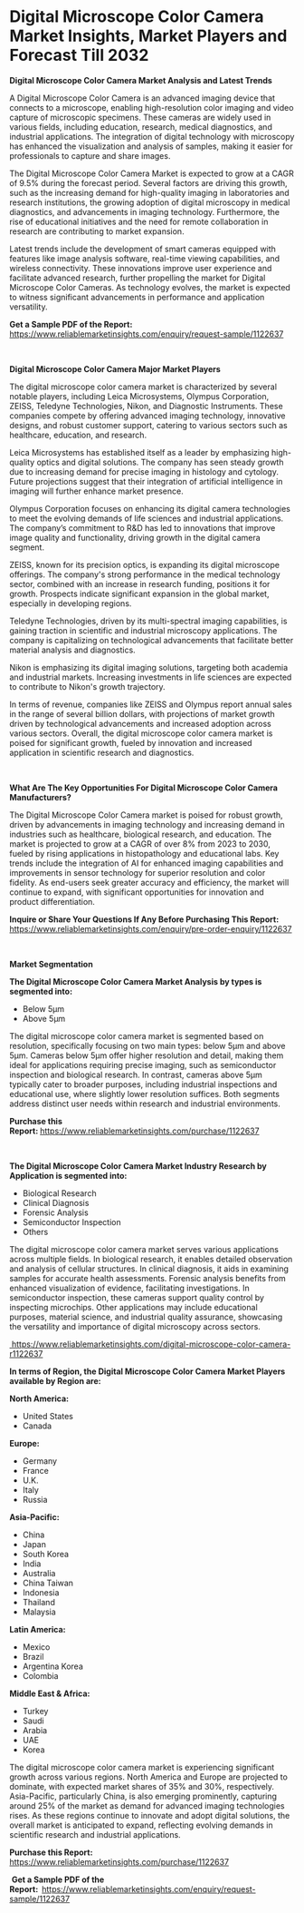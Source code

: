 <p><h1>Digital Microscope Color Camera Market Insights, Market Players and Forecast Till 2032</h1></p><p><strong>Digital Microscope Color Camera Market Analysis and Latest Trends</strong></p>
<p><p>A Digital Microscope Color Camera is an advanced imaging device that connects to a microscope, enabling high-resolution color imaging and video capture of microscopic specimens. These cameras are widely used in various fields, including education, research, medical diagnostics, and industrial applications. The integration of digital technology with microscopy has enhanced the visualization and analysis of samples, making it easier for professionals to capture and share images.</p><p>The Digital Microscope Color Camera Market is expected to grow at a CAGR of 9.5% during the forecast period. Several factors are driving this growth, such as the increasing demand for high-quality imaging in laboratories and research institutions, the growing adoption of digital microscopy in medical diagnostics, and advancements in imaging technology. Furthermore, the rise of educational initiatives and the need for remote collaboration in research are contributing to market expansion. </p><p>Latest trends include the development of smart cameras equipped with features like image analysis software, real-time viewing capabilities, and wireless connectivity. These innovations improve user experience and facilitate advanced research, further propelling the market for Digital Microscope Color Cameras. As technology evolves, the market is expected to witness significant advancements in performance and application versatility.</p></p>
<p><strong>Get a Sample PDF of the Report:&nbsp;</strong> <a href="https://www.reliablemarketinsights.com/enquiry/request-sample/1122637?utm_campaign=3004&utm_medium=2&utm_source=Github&utm_content=ia&utm_term=16042025&utm_id=digital-microscope-color-camera">https://www.reliablemarketinsights.com/enquiry/request-sample/1122637</a></p>
<p>&nbsp;</p>
<p><strong>Digital Microscope Color Camera Major Market Players</strong></p>
<p><p>The digital microscope color camera market is characterized by several notable players, including Leica Microsystems, Olympus Corporation, ZEISS, Teledyne Technologies, Nikon, and Diagnostic Instruments. These companies compete by offering advanced imaging technology, innovative designs, and robust customer support, catering to various sectors such as healthcare, education, and research.</p><p>Leica Microsystems has established itself as a leader by emphasizing high-quality optics and digital solutions. The company has seen steady growth due to increasing demand for precise imaging in histology and cytology. Future projections suggest that their integration of artificial intelligence in imaging will further enhance market presence.</p><p>Olympus Corporation focuses on enhancing its digital camera technologies to meet the evolving demands of life sciences and industrial applications. The company’s commitment to R&D has led to innovations that improve image quality and functionality, driving growth in the digital camera segment.</p><p>ZEISS, known for its precision optics, is expanding its digital microscope offerings. The company's strong performance in the medical technology sector, combined with an increase in research funding, positions it for growth. Prospects indicate significant expansion in the global market, especially in developing regions.</p><p>Teledyne Technologies, driven by its multi-spectral imaging capabilities, is gaining traction in scientific and industrial microscopy applications. The company is capitalizing on technological advancements that facilitate better material analysis and diagnostics.</p><p>Nikon is emphasizing its digital imaging solutions, targeting both academia and industrial markets. Increasing investments in life sciences are expected to contribute to Nikon's growth trajectory.</p><p>In terms of revenue, companies like ZEISS and Olympus report annual sales in the range of several billion dollars, with projections of market growth driven by technological advancements and increased adoption across various sectors. Overall, the digital microscope color camera market is poised for significant growth, fueled by innovation and increased application in scientific research and diagnostics.</p></p>
<p>&nbsp;</p>
<p><strong>What Are The Key Opportunities For Digital Microscope Color Camera Manufacturers?</strong></p>
<p><p>The Digital Microscope Color Camera market is poised for robust growth, driven by advancements in imaging technology and increasing demand in industries such as healthcare, biological research, and education. The market is projected to grow at a CAGR of over 8% from 2023 to 2030, fueled by rising applications in histopathology and educational labs. Key trends include the integration of AI for enhanced imaging capabilities and improvements in sensor technology for superior resolution and color fidelity. As end-users seek greater accuracy and efficiency, the market will continue to expand, with significant opportunities for innovation and product differentiation.</p></p>
<p><strong>Inquire or Share Your Questions If Any Before Purchasing This Report:</strong> <a href="https://www.reliablemarketinsights.com/enquiry/pre-order-enquiry/1122637?utm_campaign=3004&utm_medium=2&utm_source=Github&utm_content=ia&utm_term=16042025&utm_id=digital-microscope-color-camera">https://www.reliablemarketinsights.com/enquiry/pre-order-enquiry/1122637</a></p>
<p>&nbsp;</p>
<p><strong>Market Segmentation</strong></p>
<p><strong>The Digital Microscope Color Camera Market Analysis by types is segmented into:</strong></p>
<p><ul><li>Below 5µm</li><li>Above 5µm</li></ul></p>
<p><p>The digital microscope color camera market is segmented based on resolution, specifically focusing on two main types: below 5µm and above 5µm. Cameras below 5µm offer higher resolution and detail, making them ideal for applications requiring precise imaging, such as semiconductor inspection and biological research. In contrast, cameras above 5µm typically cater to broader purposes, including industrial inspections and educational use, where slightly lower resolution suffices. Both segments address distinct user needs within research and industrial environments.</p></p>
<p><strong>Purchase this Report:&nbsp;</strong><a href="https://www.reliablemarketinsights.com/purchase/1122637?utm_campaign=3004&utm_medium=2&utm_source=Github&utm_content=ia&utm_term=16042025&utm_id=digital-microscope-color-camera">https://www.reliablemarketinsights.com/purchase/1122637</a></p>
<p>&nbsp;</p>
<p><strong>The Digital Microscope Color Camera Market Industry Research by Application is segmented into:</strong></p>
<p><ul><li>Biological Research</li><li>Clinical Diagnosis</li><li>Forensic Analysis</li><li>Semiconductor Inspection</li><li>Others</li></ul></p>
<p><p>The digital microscope color camera market serves various applications across multiple fields. In biological research, it enables detailed observation and analysis of cellular structures. In clinical diagnosis, it aids in examining samples for accurate health assessments. Forensic analysis benefits from enhanced visualization of evidence, facilitating investigations. In semiconductor inspection, these cameras support quality control by inspecting microchips. Other applications may include educational purposes, material science, and industrial quality assurance, showcasing the versatility and importance of digital microscopy across sectors.</p></p>
<p><a href="https://www.reliablemarketinsights.com/digital-microscope-color-camera-r1122637?utm_campaign=3004&utm_medium=2&utm_source=Github&utm_content=ia&utm_term=16042025&utm_id=digital-microscope-color-camera">&nbsp;https://www.reliablemarketinsights.com/digital-microscope-color-camera-r1122637</a></p>
<p><strong>In terms of Region, the Digital Microscope Color Camera Market Players available by Region are:</strong></p>
<p>
    <p> <strong> North America: </strong>
        <ul>
            <li>United States</li>
            <li>Canada</li>
        </ul>
        </p> 
    <p> <strong> Europe: </strong>
        <ul>
            <li>Germany</li>
            <li>France</li>
            <li>U.K.</li>
            <li>Italy</li>
            <li>Russia</li>
        </ul>
        </p> 
    <p> <strong> Asia-Pacific: </strong>
        <ul>
            <li>China</li>
            <li>Japan</li>
            <li>South Korea</li>
            <li>India</li>
            <li>Australia</li>
            <li>China Taiwan</li>
            <li>Indonesia</li>
            <li>Thailand</li>
            <li>Malaysia</li>
        </ul>
        </p> 
    <p> <strong> Latin America: </strong>
        <ul>
            <li>Mexico</li>
            <li>Brazil</li>
            <li>Argentina Korea</li>
            <li>Colombia</li>
        </ul>
        </p> 
    <p> <strong> Middle East & Africa: </strong>
        <ul>
            <li>Turkey</li>
            <li>Saudi</li>
            <li>Arabia</li>
            <li>UAE</li>
            <li>Korea</li>
        </ul>
    </p>
    </p>
<p><p>The digital microscope color camera market is experiencing significant growth across various regions. North America and Europe are projected to dominate, with expected market shares of 35% and 30%, respectively. Asia-Pacific, particularly China, is also emerging prominently, capturing around 25% of the market as demand for advanced imaging technologies rises. As these regions continue to innovate and adopt digital solutions, the overall market is anticipated to expand, reflecting evolving demands in scientific research and industrial applications.</p></p>
<p><strong>Purchase this Report: </strong><a href="https://www.reliablemarketinsights.com/purchase/1122637?utm_campaign=3004&utm_medium=2&utm_source=Github&utm_content=ia&utm_term=16042025&utm_id=digital-microscope-color-camera">https://www.reliablemarketinsights.com/purchase/1122637</a></p>
<p>&nbsp;<strong>Get a Sample PDF of the Report:&nbsp;&nbsp;</strong><a href="https://www.reliablemarketinsights.com/enquiry/request-sample/1122637?utm_campaign=3004&utm_medium=2&utm_source=Github&utm_content=ia&utm_term=16042025&utm_id=digital-microscope-color-camera">https://www.reliablemarketinsights.com/enquiry/request-sample/1122637</a></p>
<p><strong></strong></p>
<p><p></p><p></p><p></p></p>